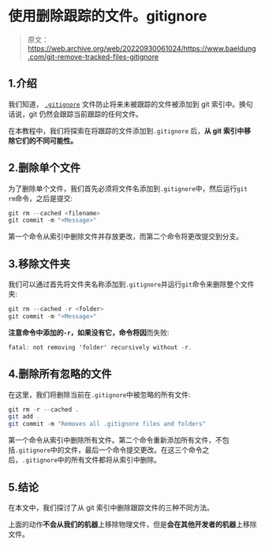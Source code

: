 # 使用删除跟踪的文件。gitignore

> 原文：<https://web.archive.org/web/20220930061024/https://www.baeldung.com/git-remove-tracked-files-gitignore>

## 1.介绍

我们知道， [`.gitignore`](https://web.archive.org/web/20221106183604/https://git-scm.com/docs/gitignore) 文件防止将来未被跟踪的文件被添加到 git 索引中。换句话说，git 仍然会跟踪当前跟踪的任何文件。

在本教程中，我们将探索在将跟踪的文件添加到`.gitignore` 后，**从 git 索引中移除它们的不同可能性。**

## 2.删除单个文件

为了删除单个文件，我们首先必须将文件名添加到`.gitignore`中，然后运行`git rm`命令，之后是提交:

```java
git rm --cached <filename>
git commit -m "<Message>"
```

第一个命令从索引中删除文件并存放更改，而第二个命令将更改提交到分支。

## 3.移除文件夹

我们可以通过首先将文件夹名称添加到`.gitignore`并运行`git`命令来删除整个文件夹:

```java
git rm --cached -r <folder>
git commit -m "<Message>"
```

**注意命令中添加的`-r`，如果没有它，命令将因**而失败:

```java
fatal: not removing 'folder' recursively without -r.
```

## 4.删除所有忽略的文件

在这里，我们将删除当前在`.gitignore`中被忽略的所有文件:

```java
git rm -r --cached .
git add .
git commit -m "Removes all .gitignore files and folders"
```

第一个命令从索引中删除所有文件。第二个命令重新添加所有文件，不包括`.gitignore`中的文件，最后一个命令提交更改。在这三个命令之后，`.gitignore`中的所有文件都将从索引中删除。

## 5.结论

在本文中，我们探讨了从 git 索引中删除跟踪文件的三种不同方法。

上面的动作**不会从我们的机器**上移除物理文件，但是**会在其他开发者的机器**上移除文件。